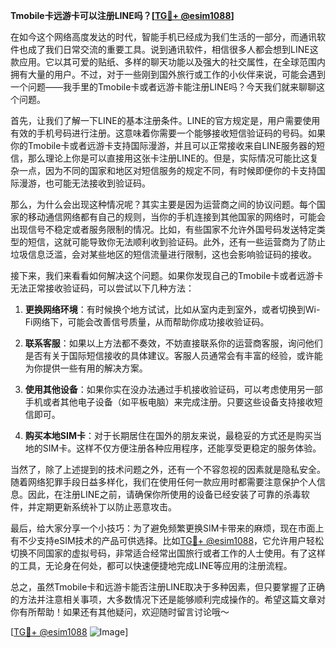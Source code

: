 **Tmobile卡远游卡可以注册LINE吗？[[TG💪+ @esim1088](https://t.me/s/esim1088)]**

在如今这个网络高度发达的时代，智能手机已经成为我们生活的一部分，而通讯软件也成了我们日常交流的重要工具。说到通讯软件，相信很多人都会想到LINE这款应用。它以其可爱的贴纸、多样的聊天功能以及强大的社交属性，在全球范围内拥有大量的用户。不过，对于一些刚到国外旅行或工作的小伙伴来说，可能会遇到一个问题——我手里的Tmobile卡或者远游卡能注册LINE吗？今天我们就来聊聊这个问题。

首先，让我们了解一下LINE的基本注册条件。LINE的官方规定是，用户需要使用有效的手机号码进行注册。这意味着你需要一个能够接收短信验证码的号码。如果你的Tmobile卡或者远游卡支持国际漫游，并且可以正常接收来自LINE服务器的短信，那么理论上你是可以直接用这张卡注册LINE的。但是，实际情况可能比这复杂一点，因为不同的国家和地区对短信服务的规定不同，有时候即便你的卡支持国际漫游，也可能无法接收到验证码。

那么，为什么会出现这种情况呢？其实主要是因为运营商之间的协议问题。每个国家的移动通信网络都有自己的规则，当你的手机连接到其他国家的网络时，可能会出现信号不稳定或者服务限制的情况。比如，有些国家不允许外国号码发送特定类型的短信，这就可能导致你无法顺利收到验证码。此外，还有一些运营商为了防止垃圾信息泛滥，会对某些地区的短信流量进行限制，这也会影响验证码的接收。

接下来，我们来看看如何解决这个问题。如果你发现自己的Tmobile卡或者远游卡无法正常接收验证码，可以尝试以下几种方法：

1. **更换网络环境**：有时候换个地方试试，比如从室内走到室外，或者切换到Wi-Fi网络下，可能会改善信号质量，从而帮助你成功接收验证码。

2. **联系客服**：如果以上方法都不奏效，不妨直接联系你的运营商客服，询问他们是否有关于国际短信接收的具体建议。客服人员通常会有丰富的经验，或许能为你提供一些有用的解决方案。

3. **使用其他设备**：如果你实在没办法通过手机接收验证码，可以考虑使用另一部手机或者其他电子设备（如平板电脑）来完成注册。只要这些设备支持接收短信即可。

4. **购买本地SIM卡**：对于长期居住在国外的朋友来说，最稳妥的方式还是购买当地的SIM卡。这样不仅方便注册各种应用程序，还能享受更稳定的服务体验。

当然了，除了上述提到的技术问题之外，还有一个不容忽视的因素就是隐私安全。随着网络犯罪手段日益多样化，我们在使用任何一款应用时都需要注意保护个人信息。因此，在注册LINE之前，请确保你所使用的设备已经安装了可靠的杀毒软件，并定期更新系统补丁以防止恶意攻击。

最后，给大家分享一个小技巧：为了避免频繁更换SIM卡带来的麻烦，现在市面上有不少支持eSIM技术的产品可供选择。比如[TG💪+ @esim1088](https://t.me/s/esim1088)，它允许用户轻松切换不同国家的虚拟号码，非常适合经常出国旅行或者工作的人士使用。有了这样的工具，无论身在何处，都可以快速便捷地完成LINE等应用的注册流程。

总之，虽然Tmobile卡和远游卡能否注册LINE取决于多种因素，但只要掌握了正确的方法并注意相关事项，大多数情况下还是能够顺利完成操作的。希望这篇文章对你有所帮助！如果还有其他疑问，欢迎随时留言讨论哦～

[[TG💪+ @esim1088](https://t.me/s/esim1088) ![Image](https://i.postimg.cc/4NQfJmqS/Snipaste-2025-05-13-00-14-12.png)]